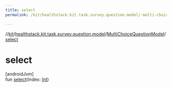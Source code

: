 ```yaml
---
title: select
permalink: /kit/healthstack.kit.task.survey.question.model/-multi-choice-question-model/select.html

---
```

//[kit](../../../index.html)/[healthstack.kit.task.survey.question.model](../index.html)/[MultiChoiceQuestionModel](index.html)/[select](select.html)



# select



[androidJvm]\
fun [select](select.html)(index: [Int](https://kotlinlang.org/api/latest/jvm/stdlib/kotlin/-int/index.html))




